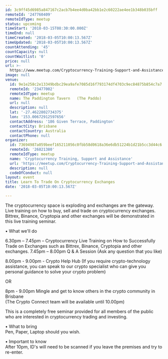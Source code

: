 ```yaml
---
id: 3c9ff45d6985a847167c2acb7b4ee4d0ba42bb1e2c60222ae4ee1b348b035bff
remoteId: '247760409'
remoteIdType: meetup
status: upcoming
timeStart: '2018-03-15T08:30:00.000Z'
timeEnd: null
timeCreated: '2018-03-05T10:00:13.567Z'
timeUpdated: '2018-03-05T10:00:13.567Z'
countAttending: '45'
countCapacity: null
countWaitlist: '0'
price: null
url: >-
  https://www.meetup.com/Cryptocurrency-Training-Support-and-Assistance/events/247760409/
image: null
venue:
  id: 9e1e258c2e13349bdbc29ea9afe7085d16f793174df4703c9ec84875b854c7a7
  remoteId: '23477002'
  remoteIdType: meetup
  name: The Paddington Tavern   (The Paddo)
  url: null
  description: null
  lat: '-27.4622802734375'
  lon: '153.00672912597656'
  contactAddress: '186 Given Terrace, Paddington'
  contactCity: Brisbane
  contactCountry: Australia
  contactPhone: null
organizer:
  id: 73694987a059beef165211056c0fbb58d0618a36e6db51224b1d21b5cc3d44c6
  remoteId: '26821380'
  remoteIdType: meetup
  name: 'Cryptocurrency Training, Support and Assistance'
  url: 'https://meetup.com/Cryptocurrency-Training-Support-and-Assistance'
  description: null
  codeOfConduct: null
layout: event
title: Learn To Trade On Cryptocurrency Exchanges
date: '2018-03-05T10:00:13.567Z'

---
```

<p>The cryptocurrency space is exploding and exchanges are the gateway. Live training on how to buy, sell and trade on cryptocurrency exchanges. Bittrex, Binance, Cryptopia and other exchanges will be demonstrated in this live training seminar.</p> <p>• What we'll do</p> <p>6.30pm – 7.45pm – Cryptocurrency Live Training on How to Successfully Trade on Exchanges such as Bittrex, Binance, Cryptopia and other exchanges. 7.45pm – 8.00pm Q &amp; A Session (Ask any question that you like)</p> <p>8.00pm - 9.00pm - Crypto Help Hub (If you require crypto-technology assistance, you can speak to our crypto specialist who can give you personal guidance to solve your crypto problem)</p> <p>OR</p> <p>8pm - 9.00pm Mingle and get to know others in the crypto community in Brisbane<br/>(The Crypto Connect team will be available until 10.00pm)</p> <p>This is a completely free seminar provided for all members of the public who are interested in cryptocurrency trading and investing.</p> <p>• What to bring<br/>Pen, Paper, Laptop should you wish.</p> <p>• Important to know<br/>After 10pm, ID's will need to be scanned if you leave the premises and try to re-enter.</p>
